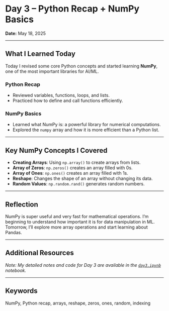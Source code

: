 # Day 3 – Python Recap + NumPy Basics

**Date:** May 18, 2025

---

## What I Learned Today

Today I revised some core Python concepts and started learning **NumPy**, one of the most important libraries for AI/ML.

### Python Recap
- Reviewed variables, functions, loops, and lists.
- Practiced how to define and call functions efficiently.

### NumPy Basics
- Learned what NumPy is: a powerful library for numerical computations.
- Explored the `numpy` array and how it is more efficient than a Python list.

---

## Key NumPy Concepts I Covered

- **Creating Arrays**: Using `np.array()` to create arrays from lists.
- **Array of Zeros**: `np.zeros()` creates an array filled with 0s.
- **Array of Ones**: `np.ones()` creates an array filled with 1s.
- **Reshape**: Changes the shape of an array without changing its data.
- **Random Values**: `np.random.rand()` generates random numbers.

---

## Reflection

NumPy is super useful and very fast for mathematical operations. I’m beginning to understand how important it is for data manipulation in ML. Tomorrow, I’ll explore more array operations and start learning about Pandas.

---

## Additional Resources

*Note: My detailed notes and code for Day 3 are available in the [`day3.ipynb`](day03notes.ipynb) notebook.*

---

## Keywords

NumPy, Python recap, arrays, reshape, zeros, ones, random, indexing
